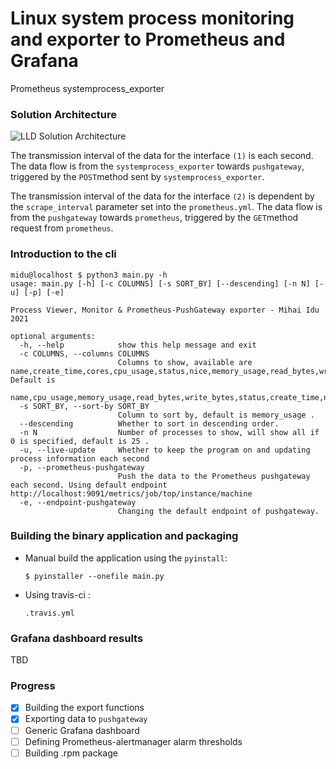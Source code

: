# Linux system process monitoring and exporter to Prometheus and Grafana
Prometheus systemprocess_exporter 


### Solution Architecture

![LLD Solution Architecture](https://github.com/midu16/system_process_pushgateway/blob/master/documentation/Untitled%20Diagram.png)

The transmission interval of the data for the interface ```(1)``` is each second.
The data flow is from the ```systemprocess_exporter``` towards ```pushgateway```, triggered by the ```POST```method sent by ```systemprocess_exporter```.

The transmission interval of the data for the interface ```(2)``` is dependent by the ```scrape_interval``` parameter set into the ```prometheus.yml```. The data flow is from the ```pushgateway``` towards ```prometheus```, triggered by the ```GET```method request from ```prometheus```. 

### Introduction to the cli
```
midu@localhost $ python3 main.py -h       
usage: main.py [-h] [-c COLUMNS] [-s SORT_BY] [--descending] [-n N] [-u] [-p] [-e]

Process Viewer, Monitor & Prometheus-PushGateway exporter - Mihai Idu 2021

optional arguments:
  -h, --help            show this help message and exit
  -c COLUMNS, --columns COLUMNS
                        Columns to show, available are name,create_time,cores,cpu_usage,status,nice,memory_usage,read_bytes,write_bytes,n_threads,username. Default is
                        name,cpu_usage,memory_usage,read_bytes,write_bytes,status,create_time,nice,n_threads,cores.
  -s SORT_BY, --sort-by SORT_BY
                        Column to sort by, default is memory_usage .
  --descending          Whether to sort in descending order.
  -n N                  Number of processes to show, will show all if 0 is specified, default is 25 .
  -u, --live-update     Whether to keep the program on and updating process information each second
  -p, --prometheus-pushgateway
                        Push the data to the Prometheus pushgateway each second. Using default endpoint http://localhost:9091/metrics/job/top/instance/machine
  -e, --endpoint-pushgateway
                        Changing the default endpoint of pushgateway.
```

### Building the binary application and packaging 

- Manual build the application using the ````pyinstall````:
        
    ```
    $ pyinstaller --onefile main.py
    ```

- Using travis-ci :
    
    ```
  .travis.yml
  ```
  
### Grafana dashboard results
TBD



### Progress
* [x] Building the export functions
* [x] Exporting data to ```pushgateway```
* [ ] Generic Grafana dashboard
* [ ] Defining Prometheus-alertmanager alarm thresholds
* [ ] Building .rpm package